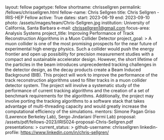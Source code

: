 layout: fellow
pagetype: fellow
shortname: chrissellgren
permalink: /fellows/chrissellgren.html
fellow-name: Chris Sellgren
title: Chris Sellgren - IRIS-HEP Fellow
active: True
dates:
  start: 2023-06-19
  end: 2023-09-10
photo: /assets/images/team/Chris-Sellgren.jpg
institution: University of California, Santa Barbara
e-mail: chrissellgren1@gmail.com
focus-area: Analysis Systems
project_title: Improving Performance of Track Reconstruction Algorithms in a Muon Collider Detector
project_goal: >
    A muon collider is one of the most promising prospects for the near future of experimental high energy physics. Such a collider would push the energy frontier and open up possibility for precision measurement studies with a compact and sustainable accelerator design. However, the short lifetime of the particles in the beam introduces unprecedented tracking challenges in the detector design, as the decay products create a Beam Induced Background (BIB). This project will work to improve the performance of the track reconstruction algorithms used to filter tracks in a muon collider detector system. The project will involve a systematic study of the performance of current tracking algorithms and the creation of a set of benchmark requirements for the algorithms. Additionally, the project may involve porting the tracking algorithms to a software stack that takes advantage of multi-threading capacity and would greatly increase the computational efficiency of the simulations.
mentors:
  Simone Pagan Griso (Lawrence Berkeley Lab), Sergo Jindariani (Fermi Lab)
proposal: /assets/pdf/fellows-2023/IRIS024-proposal-Chris-Sellgren.pdf
presentations: >
current_status: >
github-username: chrissellgren
linkedin-profile: https://www.linkedin.com/in/chris-sellgren/
